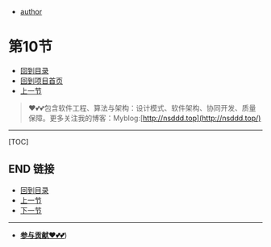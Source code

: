 + [author](https://github.com/3293172751)

# 第10节

+ [回到目录](../README.md)
+ [回到项目首页](../../README.md)
+ [上一节](9.md)
> ❤️💕💕包含软件工程、算法与架构：设计模式、软件架构、协同开发、质量保障。更多关注我的博客：Myblog:[http://nsddd.top](http://nsddd.top/)
---
[TOC]





## END 链接
+ [回到目录](../README.md)
+ [上一节](9.md)
+ [下一节](11.md)
---
+ [**参与贡献❤️💕💕**](https://nsddd.top/archives/contributors))